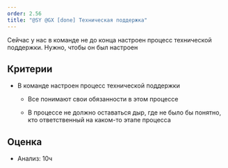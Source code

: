 ```yaml
---
order: 2.56
title: "@SY @GX [done] Техническая поддержка"
---
```


Сейчас у нас в команде не до конца настроен процесс технической поддержки. Нужно, чтобы он был настроен

## Критерии

-  В команде настроен процесс технической поддержки

   -  Все понимают свои обязанности в этом процессе

   -  В процессе не должно оставаться дыр, где не было бы понятно, кто ответственный на каком-то этапе процесса

## Оценка

-  Анализ: 10ч